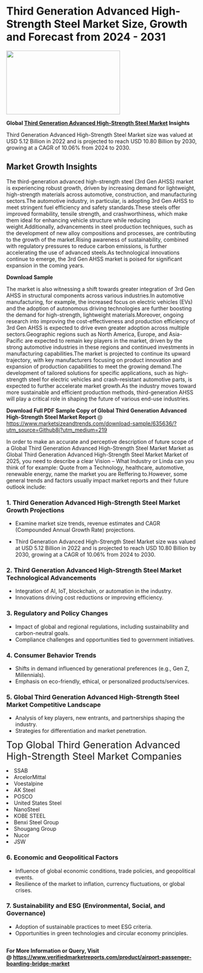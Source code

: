 <H1>Third Generation Advanced High-Strength Steel Market Size, Growth and Forecast from 2024 - 2031</H1><img class="aligncenter size-medium wp-image-584254" src="https://thirdeyenews.in/wp-content/uploads/2024/09/Global-Market-Research-300x168.jpeg" alt="" width="300" height="168" /><p><strong>Global&nbsp;<a href="https://www.marketsizeandtrends.com/download-sample/635636/?utm_source=Github8j?utm_medium=219">Third Generation Advanced High-Strength Steel Market</a> Insights</strong></p><p>Third Generation Advanced High-Strength Steel Market size was valued at USD 5.12 Billion in 2022 and is projected to reach USD 10.80 Billion by 2030, growing at a CAGR of 10.06% from 2024 to 2030.</p><p><h2>Market Growth Insights</h2> <p>The third-generation advanced high-strength steel (3rd Gen AHSS) market is experiencing robust growth, driven by increasing demand for lightweight, high-strength materials across automotive, construction, and manufacturing sectors.The automotive industry, in particular, is adopting 3rd Gen AHSS to meet stringent fuel efficiency and safety standards.These steels offer improved formability, tensile strength, and crashworthiness, which make them ideal for enhancing vehicle structure while reducing weight.Additionally, advancements in steel production techniques, such as the development of new alloy compositions and processes, are contributing to the growth of the market.Rising awareness of sustainability, combined with regulatory pressures to reduce carbon emissions, is further accelerating the use of advanced steels.As technological innovations continue to emerge, the 3rd Gen AHSS market is poised for significant expansion in the coming years.</p> <p><strong>Download Sample</strong></p> <p>The market is also witnessing a shift towards greater integration of 3rd Gen AHSS in structural components across various industries.In automotive manufacturing, for example, the increased focus on electric vehicles (EVs) and the adoption of autonomous driving technologies are further boosting the demand for high-strength, lightweight materials.Moreover, ongoing research into improving the cost-effectiveness and production efficiency of 3rd Gen AHSS is expected to drive even greater adoption across multiple sectors.Geographic regions such as North America, Europe, and Asia-Pacific are expected to remain key players in the market, driven by the strong automotive industries in these regions and continued investments in manufacturing capabilities.The market is projected to continue its upward trajectory, with key manufacturers focusing on product innovation and expansion of production capabilities to meet the growing demand.The development of tailored solutions for specific applications, such as high-strength steel for electric vehicles and crash-resistant automotive parts, is expected to further accelerate market growth.As the industry moves toward more sustainable and efficient production methods, third-generation AHSS will play a critical role in shaping the future of various end-use industries.<p><span class=""><strong>Download Full PDF Sample Copy of Global Third Generation Advanced High-Strength Steel Market Report</strong> @ <a href="https://www.marketsizeandtrends.com/download-sample/635636/?utm_source=Github8j?utm_medium=219" target="_blank">https://www.marketsizeandtrends.com/download-sample/635636/?utm_source=Github8j?utm_medium=219</a></span></p><p>In order to make an accurate and perceptive description of future scope of a Global&nbsp;Third Generation Advanced High-Strength Steel Market Market as Global&nbsp;Third Generation Advanced High-Strength Steel Market Market of 2025, you need to describe a clear Vision &ndash; What Industry or Linda can you think of for example: Quote from a Technology, healthcare, automotive, renewable energy, name the market you are Reffering to.However, some general trends and factors usually impact market reports and their future outlook include:</p><h3>1.&nbsp;<strong>Third Generation Advanced High-Strength Steel Market Growth Projections</strong></h3><ul><li>Examine market size trends, revenue estimates and CAGR (Compounded Annual Growth Rate) projections.</li><li><p>Third Generation Advanced High-Strength Steel Market size was valued at USD 5.12 Billion in 2022 and is projected to reach USD 10.80 Billion by 2030, growing at a CAGR of 10.06% from 2024 to 2030.</p></li></ul><h3>2.&nbsp;<strong>Third Generation Advanced High-Strength Steel Market Technological Advancements</strong></h3><ul><li>Integration of AI, IoT, blockchain, or automation in the industry.</li><li>Innovations driving cost reductions or improving efficiency.</li></ul><h3>3.&nbsp;<strong>Regulatory and Policy Changes</strong></h3><ul><li>Impact of global and regional regulations, including sustainability and carbon-neutral goals.</li><li>Compliance challenges and opportunities tied to government initiatives.</li></ul><h3>4.&nbsp;<strong>Consumer Behavior Trends</strong></h3><ul><li>Shifts in demand influenced by generational preferences (e.g., Gen Z, Millennials).</li><li>Emphasis on eco-friendly, ethical, or personalized products/services.</li></ul><h3>5.&nbsp;<strong>Global Third Generation Advanced High-Strength Steel Market Competitive Landscape</strong></h3><ul><li>Analysis of key players, new entrants, and partnerships shaping the industry.</li><li>Strategies for differentiation and market penetration.</li></ul><p data-pm-slice="1 1 []"><span style="color: inherit; font-family: inherit; font-size: 25px;">Top Global Third Generation Advanced High-Strength Steel Market Companies</span></p><div class="" data-test-id=""><p><li>SSAB</li><li> ArcelorMittal</li><li> Voestalpine</li><li> AK Steel</li><li> POSCO</li><li> United States Steel</li><li> NanoSteel</li><li> KOBE STEEL</li><li> Benxi Steel Group</li><li> Shougang Group</li><li> Nucor</li><li> JSW</li></p></div><h3>6.&nbsp;<strong>Economic and Geopolitical Factors</strong></h3><ul><li>Influence of global economic conditions, trade policies, and geopolitical events.</li><li>Resilience of the market to inflation, currency fluctuations, or global crises.</li></ul><h3>7.&nbsp;<strong>Sustainability and ESG (Environmental, Social, and Governance)</strong></h3><ul><li>Adoption of sustainable practices to meet ESG criteria.</li><li>Opportunities in green technologies and circular economy principles.</li></ul><h2><strong style="font-size: 14px;">For More Information or Query, Visit @&nbsp;</strong><a style="background-color: #ffffff; font-size: 14px;" href="https://www.marketsizeandtrends.com/report/third-generation-advanced-high-strength-steel-market/" target="_blank">https://www.verifiedmarketreports.com/product/airport-passenger-boarding-bridge-market</a></h2>